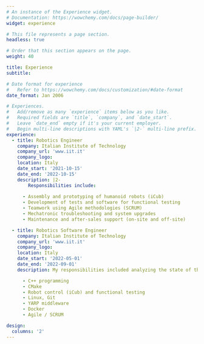 ```yaml
---
# An instance of the Experience widget.
# Documentation: https://wowchemy.com/docs/page-builder/
widget: experience

# This file represents a page section.
headless: true

# Order that this section appears on the page.
weight: 40

title: Experience
subtitle:

# Date format for experience
#   Refer to https://wowchemy.com/docs/customization/#date-format
date_format: Jan 2006

# Experiences.
#   Add/remove as many `experience` items below as you like.
#   Required fields are `title`, `company`, and `date_start`.
#   Leave `date_end` empty if it's your current employer.
#   Begin multi-line descriptions with YAML's `|2-` multi-line prefix.
experience:
  - title: Robotics Engineer
    company: Italian Institute of Technology
    company_url: 'www.iit.it'
    company_logo: 
    location: Italy
    date_start: '2021-10-15'
    date_end: '2022-10-15'
    description: |2-
        Responsibilities include:
        
      - Assembly and prototyping of humanoid robots (iCub)
      - Development of tests and software for functional testing
      - Teamwork using Agile methodologies (SCRUM)
      - Mechatronic troubleshooting and system upgrades
      - Maintenance and after-sales support (on-site and off-site)

  - title: Robotics Software Engineer
    company: Italian Institute of Technology
    company_url: 'www.iit.it'
    company_logo:
    location: Italy
    date_start: '2022-05-01'
    date_end: '2022-09-01'
    description: My responsibilities included analyzing the state of the art regarding the Robot Testing Framework, bugfixes of the icub-tests suite based on YARP middleware, writing new tests in C++ and final deployment based on Docker.

      - C++ programming
      - CMake
      - Robot control (iCub) and functional testing
      - Linux, Git
      - YARP middleware
      - Docker
      - Agile / SCRUM

design:
  columns: '2'
---
```

